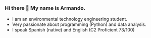 ### Hi there 👋 My name is Armando.
- I am an environmental technology engineering student.
- Very passionate about programming (Python) and data analysis. 
- I speak Spanish (native) and English (C2 Proficient 73/100)



<!--
**lordaris/lordaris** is a ✨ _special_ ✨ repository because its `README.md` (this file) appears on your GitHub profile.

Here are some ideas to get you started:

- 🔭 I’m currently working on ...
- 🌱 I’m currently learning ...
- 👯 I’m looking to collaborate on ...
- 🤔 I’m looking for help with ...
- 💬 Ask me about ...
- 📫 How to reach me: ...
- 😄 Pronouns: ...
- ⚡ Fun fact: ...
-->
